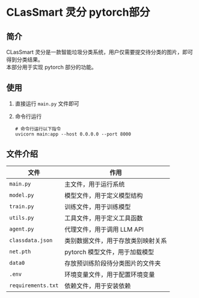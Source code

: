 # CLasSmart 灵分 pytorch部分

## 简介

CLasSmart 灵分是一款智能垃圾分类系统，用户仅需要提交待分类的图片，即可得到分类结果。  
本部分用于实现 pytorch 部分的功能。

## 使用

1. 直接运行 `main.py` 文件即可
2. 命令行运行
  
   ```shell
   # 命令行运行以下指令
   uvicorn main:app --host 0.0.0.0 --port 8000
   ```

## 文件介绍

| 文件                 | 作用                  |
|--------------------|---------------------|
| `main.py`          | 主文件，用于运行系统          |
| `model.py`         | 模型文件，用于定义模型结构       |
| `train.py`         | 训练文件，用于训练模型         |
| `utils.py`         | 工具文件，用于定义工具函数       |
| `agent.py`         | 代理文件，用于调用 LLM API   |
| `classdata.json`   | 类别数据文件，用于存放类别映射关系   |
| `net.pth`          | pytorch 模型文件，用于加载模型 |
| `data0`            | 存放预训练阶段待分类图片的文件夹    |
| `.env`             | 环境变量文件，用于配置环境变量     |
| `requirements.txt` | 依赖文件，用于安装依赖         |
